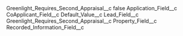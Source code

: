 <?xml version="1.0" encoding="UTF-8"?>
<CustomMetadata xmlns="http://soap.sforce.com/2006/04/metadata" xmlns:xsi="http://www.w3.org/2001/XMLSchema-instance" xmlns:xsd="http://www.w3.org/2001/XMLSchema">
    <label>Greenlight_Requires_Second_Appraisal__c</label>
    <protected>false</protected>
    <values>
        <field>Application_Field__c</field>
        <value xsi:nil="true"/>
    </values>
    <values>
        <field>CoApplicant_Field__c</field>
        <value xsi:nil="true"/>
    </values>
    <values>
        <field>Default_Value__c</field>
        <value xsi:nil="true"/>
    </values>
    <values>
        <field>Lead_Field__c</field>
        <value xsi:type="xsd:string">Greenlight_Requires_Second_Appraisal__c</value>
    </values>
    <values>
        <field>Property_Field__c</field>
        <value xsi:nil="true"/>
    </values>
    <values>
        <field>Recorded_Information_Field__c</field>
        <value xsi:nil="true"/>
    </values>
</CustomMetadata>
